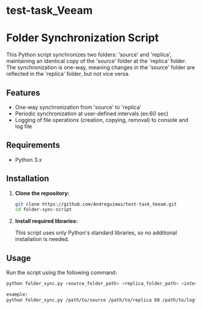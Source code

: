 # test-task_Veeam

# Folder Synchronization Script

This Python script synchronizes two folders: 'source' and 'replica', maintaining an identical copy of the 'source' folder at the 'replica' folder. The synchronization is one-way, meaning changes in the 'source' folder are reflected in the 'replica' folder, but not vice versa.

## Features

- One-way synchronization from 'source' to 'replica'
- Periodic synchronization at user-defined intervals (ex:60 sec)
- Logging of file operations (creation, copying, removal) to console and log file

## Requirements

- Python 3.x

## Installation

1. **Clone the repository:**

    ```sh
    git clone https://github.com/Andreguimas/test-task_Veeam.git
    cd folder-sync-script
    ```

2. **Install required libraries:**

    This script uses only Python's standard libraries, so no additional installation is needed.

## Usage

Run the script using the following command:

```sh
python folder_sync.py <source_folder_path> <replica_folder_path> <interval_in_seconds> <log_file_path>

example:
python folder_sync.py /path/to/source /path/to/replica 60 /path/to/logfile.log
